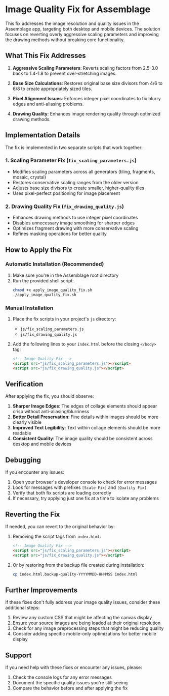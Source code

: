 # Image Quality Fix for Assemblage

This fix addresses the image resolution and quality issues in the Assemblage app, targeting both desktop and mobile devices. The solution focuses on reverting overly aggressive scaling parameters and improving the drawing methods without breaking core functionality.

## What This Fix Addresses

1. **Aggressive Scaling Parameters**: Reverts scaling factors from 2.5-3.0 back to 1.4-1.8 to prevent over-stretching images.

2. **Base Size Calculations**: Restores original base size divisors from 4/6 to 6/8 to create appropriately sized tiles.

3. **Pixel Alignment Issues**: Enforces integer pixel coordinates to fix blurry edges and anti-aliasing problems.

4. **Drawing Quality**: Enhances image rendering quality through optimized drawing methods.

## Implementation Details

The fix is implemented in two separate scripts that work together:

### 1. Scaling Parameter Fix (`fix_scaling_parameters.js`)

- Modifies scaling parameters across all generators (tiling, fragments, mosaic, crystal)
- Restores conservative scaling ranges from the older version
- Adjusts base size divisors to create smaller, higher-quality tiles
- Uses pixel-perfect positioning for image placement

### 2. Drawing Quality Fix (`fix_drawing_quality.js`)

- Enhances drawing methods to use integer pixel coordinates
- Disables unnecessary image smoothing for sharper edges
- Optimizes fragment drawing with more conservative scaling
- Refines masking operations for better quality

## How to Apply the Fix

### Automatic Installation (Recommended)

1. Make sure you're in the Assemblage root directory
2. Run the provided shell script:
   ```bash
   chmod +x apply_image_quality_fix.sh
   ./apply_image_quality_fix.sh
   ```

### Manual Installation

1. Place the fix scripts in your project's `js` directory:
   - `js/fix_scaling_parameters.js`
   - `js/fix_drawing_quality.js`

2. Add the following lines to your `index.html` before the closing `</body>` tag:
   ```html
   <!-- Image Quality Fix -->
   <script src="js/fix_scaling_parameters.js"></script>
   <script src="js/fix_drawing_quality.js"></script>
   ```

## Verification

After applying the fix, you should observe:

1. **Sharper Image Edges**: The edges of collage elements should appear crisp without anti-aliasing/blurriness
2. **Better Detail Preservation**: Fine details within images should be more clearly visible
3. **Improved Text Legibility**: Text within collage elements should be more readable
4. **Consistent Quality**: The image quality should be consistent across desktop and mobile devices

## Debugging

If you encounter any issues:

1. Open your browser's developer console to check for error messages
2. Look for messages with prefixes `[Scale Fix]` and `[Quality Fix]`
3. Verify that both fix scripts are loading correctly
4. If necessary, try applying just one fix at a time to isolate any problems

## Reverting the Fix

If needed, you can revert to the original behavior by:

1. Removing the script tags from `index.html`:
   ```html
   <!-- Image Quality Fix -->
   <script src="js/fix_scaling_parameters.js"></script>
   <script src="js/fix_drawing_quality.js"></script>
   ```

2. Or by restoring from the backup file created during installation:
   ```bash
   cp index.html.backup-quality-YYYYMMDD-HHMMSS index.html
   ```

## Further Improvements

If these fixes don't fully address your image quality issues, consider these additional steps:

1. Review any custom CSS that might be affecting the canvas display
2. Ensure your source images are being loaded at their original resolution
3. Check for any image preprocessing steps that might be reducing quality
4. Consider adding specific mobile-only optimizations for better mobile display

## Support

If you need help with these fixes or encounter any issues, please:

1. Check the console logs for any error messages
2. Document the specific quality issues you're still seeing
3. Compare the behavior before and after applying the fix
